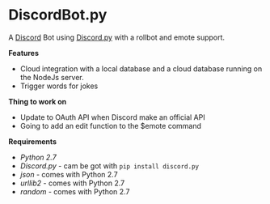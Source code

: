 # DiscordBot.py
A [Discord](https://discordapp.com/) Bot using [Discord.py](https://github.com/Rapptz/discord.py) with a rollbot and emote support.

**Features**
* Cloud integration with a local database and a cloud database running on the NodeJs server.
* Trigger words for jokes

**Thing to work on**
* Update to OAuth API when Discord make an official API
* Going to add an edit function to the $emote command


**Requirements**
* *Python 2.7*
* *Discord.py* - cam be got with `pip install discord.py`
* *json* - comes with Python 2.7
* *urllib2* - comes with Python 2.7
* *random* - comes with Python 2.7
